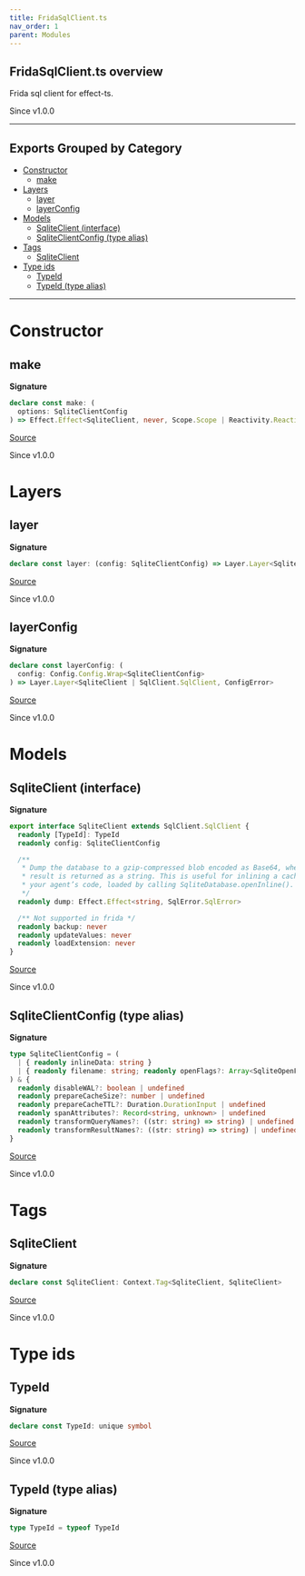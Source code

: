 ```yaml
---
title: FridaSqlClient.ts
nav_order: 1
parent: Modules
---
```


## FridaSqlClient.ts overview

Frida sql client for effect-ts.

Since v1.0.0

---

## Exports Grouped by Category

- [Constructor](#constructor)
  - [make](#make)
- [Layers](#layers)
  - [layer](#layer)
  - [layerConfig](#layerconfig)
- [Models](#models)
  - [SqliteClient (interface)](#sqliteclient-interface)
  - [SqliteClientConfig (type alias)](#sqliteclientconfig-type-alias)
- [Tags](#tags)
  - [SqliteClient](#sqliteclient)
- [Type ids](#type-ids)
  - [TypeId](#typeid)
  - [TypeId (type alias)](#typeid-type-alias)

---

# Constructor

## make

**Signature**

```ts
declare const make: (
  options: SqliteClientConfig
) => Effect.Effect<SqliteClient, never, Scope.Scope | Reactivity.Reactivity>
```

[Source](/blob/main/src/FridaSqlClient.ts#L94)

Since v1.0.0

# Layers

## layer

**Signature**

```ts
declare const layer: (config: SqliteClientConfig) => Layer.Layer<SqliteClient | SqlClient.SqlClient, ConfigError>
```

[Source](/blob/main/src/FridaSqlClient.ts#L250)

Since v1.0.0

## layerConfig

**Signature**

```ts
declare const layerConfig: (
  config: Config.Config.Wrap<SqliteClientConfig>
) => Layer.Layer<SqliteClient | SqlClient.SqlClient, ConfigError>
```

[Source](/blob/main/src/FridaSqlClient.ts#L236)

Since v1.0.0

# Models

## SqliteClient (interface)

**Signature**

```ts
export interface SqliteClient extends SqlClient.SqlClient {
  readonly [TypeId]: TypeId
  readonly config: SqliteClientConfig

  /**
   * Dump the database to a gzip-compressed blob encoded as Base64, where the
   * result is returned as a string. This is useful for inlining a cache in
   * your agent’s code, loaded by calling SqliteDatabase.openInline().
   */
  readonly dump: Effect.Effect<string, SqlError.SqlError>

  /** Not supported in frida */
  readonly backup: never
  readonly updateValues: never
  readonly loadExtension: never
}
```

[Source](/blob/main/src/FridaSqlClient.ts#L42)

Since v1.0.0

## SqliteClientConfig (type alias)

**Signature**

```ts
type SqliteClientConfig = (
  | { readonly inlineData: string }
  | { readonly filename: string; readonly openFlags?: Array<SqliteOpenFlag> | undefined }
) & {
  readonly disableWAL?: boolean | undefined
  readonly prepareCacheSize?: number | undefined
  readonly prepareCacheTTL?: Duration.DurationInput | undefined
  readonly spanAttributes?: Record<string, unknown> | undefined
  readonly transformQueryNames?: ((str: string) => string) | undefined
  readonly transformResultNames?: ((str: string) => string) | undefined
}
```

[Source](/blob/main/src/FridaSqlClient.ts#L69)

Since v1.0.0

# Tags

## SqliteClient

**Signature**

```ts
declare const SqliteClient: Context.Tag<SqliteClient, SqliteClient>
```

[Source](/blob/main/src/FridaSqlClient.ts#L63)

Since v1.0.0

# Type ids

## TypeId

**Signature**

```ts
declare const TypeId: unique symbol
```

[Source](/blob/main/src/FridaSqlClient.ts#L30)

Since v1.0.0

## TypeId (type alias)

**Signature**

```ts
type TypeId = typeof TypeId
```

[Source](/blob/main/src/FridaSqlClient.ts#L36)

Since v1.0.0
